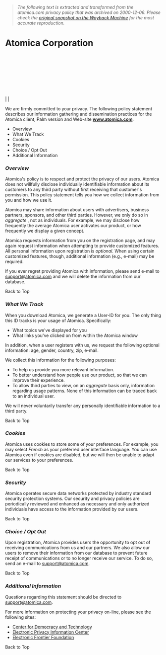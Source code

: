 > *The following text is extracted and transformed from the atomica.com privacy policy that was archived on 2000-12-06. Please check the [original snapshot on the Wayback Machine](https://web.archive.org/web/20001206203300id_/http%3A//www.atomica.com/privacy.html) for the most accurate reproduction.*

# Atomica Corporation

  
[ ](https://web.archive.org/web/20001206203300id_/http%3A//www.atomica.com/index.html)  
[ ](https://web.archive.org/web/20001206203300id_/http%3A//www.atomica.com/why_atomica.html)  
[ ](https://web.archive.org/web/20001206203300id_/http%3A//www.atomica.com/solutions_enterprise.html)  
[ ](https://web.archive.org/web/20001206203300id_/http%3A//www.atomica.com/new_news.html)  
[ ](https://web.archive.org/web/20001206203300id_/http%3A//www.atomica.com/about_comp.html)  
[ ](https://web.archive.org/web/20001206203300id_/http%3A//www.atomica.com/careers_over.html)  
[ ](https://web.archive.org/web/20001206203300id_/http%3A//www.atomica.com/support_general.html)  
[ ](https://web.archive.org/web/20001206203300id_/http%3A//www.atomica.com/contact_general.html)  
|  | 

We are firmly committed to your privacy. The following policy statement describes our information gathering and dissemination practices for the Atomica client, Palm version and Web-site **www.atomica.com**.

  * Overview
  * What We Track
  * Cookies
  * Security
  * Choice / Opt Out
  * Additional Information



### _Overview_

Atomica's policy is to respect and protect the privacy of our users. Atomica does not willfully disclose individually identifiable information about its customers to any third party without first receiving that customer's permission. This policy statement tells you how we collect information from you and how we use it.

Atomica may share information about users with advertisers, business partners, sponsors, and other third parties. However, we only do so in _aggregate_ , not as individuals. For example, we may disclose how frequently the average Atomica user activates our product, or how frequently we display a given concept.

Atomica requests information from you on the registration page, and may again request information when attempting to provide customized features. All personal information upon registration is _optional_. When using certain customized features, though, additional information (e.g., e-mail) may be required. 

If you ever regret providing Atomica with information, please send e-mail to [support@atomica.com](mailto:support@atomica.com) and we will delete the information from our database. 

Back to Top

### _What We Track_

When you download Atomica, we generate a User-ID for you. The only thing this ID tracks is your usage of Atomica. Specifically:

  * What topics we've displayed for you 
  * What links you've clicked on from within the Atomica window 



In addition, when a user registers with us, we request the following optional information: age, gender, country, zip, e-mail.

We collect this information for the following purposes:

  * To help us provide you more relevant information. 
  * To better understand how people use our product, so that we can improve their experience. 
  * To allow third parties to view, on an _aggregate_ basis only, information regarding usage patterns. None of this information can be traced back to an individual user. 



We will never voluntarily transfer any personally identifiable information to a third party. 

Back to Top

### _Cookies_

Atomica uses cookies to store some of your preferences. For example, you may select _French_ as your preferred user interface language. You can use Atomica even if cookies are disabled, but we will then be unable to adapt our services to your preferences.

Back to Top

### _Security_

Atomica operates secure data networks protected by industry standard security protection systems. Our security and privacy policies are periodically reviewed and enhanced as necessary and only authorized individuals have access to the information provided by our users.

Back to Top

### _Choice / Opt Out_

Upon registration, Atomica provides users the opportunity to opt out of receiving communications from us and our partners. We also allow our users to remove their information from our database to prevent future receipt of communications or to no longer receive our service. To do so, send an e-mail to [support@atomica.com](mailto:support@atomica.com).

Back to Top

### _Additional Information_

Questions regarding this statement should be directed to [support@atomica.com](mailto:support@atomica.com).

For more information on protecting your privacy on-line, please see the following sites:

  * [Center for Democracy and Technology](http://www.cdt.org/privacy/)
  * [Electronic Privacy Information Center](http://epic.org/)
  * [Electronic Frontier Foundation](http://www.eff.org/)



Back to Top

   

